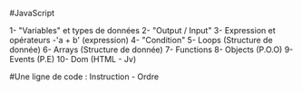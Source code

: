 <!-- ("..")(important) -->
#JavaScript 

1- "Variables" et types de données
2- "Output / Input" 
3- Expression et opérateurs 
    -'a +  b' (expression)
4- "Condition" 
5- Loops (Structure de donnée)
6- Arrays (Structure de donnée) 
7- Functions
8- Objects (P.O.O)
9- Events (P.E)
10- Dom (HTML - Jv)

#Une ligne de code : Instruction - Ordre

